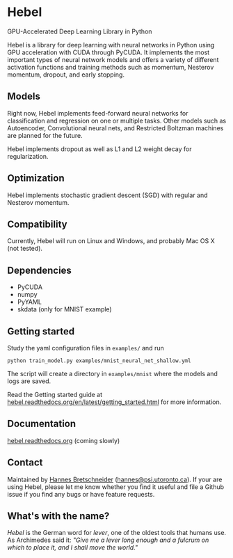 # Hebel

GPU-Accelerated Deep Learning Library in Python

Hebel is a library for deep learning with neural networks in Python using GPU acceleration with CUDA through PyCUDA. It implements the most important types of neural network models and offers a variety of different activation functions and training methods such as momentum, Nesterov momentum, dropout, and early stopping.

## Models

Right now, Hebel implements feed-forward neural networks for classification and regression on one or multiple tasks. Other models such as Autoencoder, Convolutional neural nets, and Restricted Boltzman machines are planned for the future.

Hebel implements dropout as well as L1 and L2 weight decay for regularization.

## Optimization

Hebel implements stochastic gradient descent (SGD) with regular and Nesterov momentum.

## Compatibility

Currently, Hebel will run on Linux and Windows, and probably Mac OS X (not tested). 

## Dependencies
- PyCUDA
- numpy
- PyYAML
- skdata (only for MNIST example)

## Getting started
Study the yaml configuration files in `examples/` and run
    
    python train_model.py examples/mnist_neural_net_shallow.yml
    
The script will create a directory in `examples/mnist` where the models and logs are saved.

Read the Getting started guide at [hebel.readthedocs.org/en/latest/getting_started.html](http://hebel.readthedocs.org/en/latest/getting_started.html) for more information.

## Documentation
[hebel.readthedocs.org](http://hebel.readthedocs.org) (coming slowly)

## Contact
Maintained by [Hannes Bretschneider](http://github.com/hannes-brt) (hannes@psi.utoronto.ca).
If your are using Hebel, please let me know whether you find it useful and file a Github issue if you find any bugs or have feature requests.

## What's with the name?
_Hebel_ is the German word for _lever_, one of the oldest tools that humans use. As Archimedes said it: _"Give me a lever long enough and a fulcrum on which to place it, and I shall move the world."_
